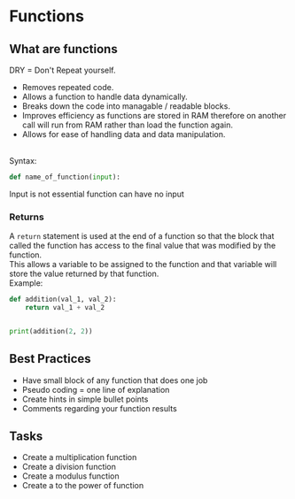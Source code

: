 # Functions

## What are functions

DRY = Don't Repeat yourself.
</br>

- Removes repeated code.
- Allows a function to handle data dynamically.
- Breaks down the code into managable / readable blocks.
- Improves efficiency as functions are stored in RAM therefore on another call will run from RAM rather than load the function again.
- Allows for ease of handling data and data manipulation.
</br>
Syntax:

```python
def name_of_function(input):
```

Input is not essential function can have no input

### Returns

A `return` statement is used at the end of a function so that the block that called the function has access to the final value that was modified by the function.
</br>
This allows a variable to be assigned to the function and that variable will store the value returned by that function.
</br>
Example:

```python
def addition(val_1, val_2):
    return val_1 + val_2


print(addition(2, 2))
```

## Best Practices

- Have small block of any function that does one job
- Pseudo coding = one line of explanation
- Create hints in simple bullet points
- Comments regarding your function results

## Tasks

- Create a multiplication function
- Create a division function
- Create a modulus function
- Create a to the power of function
